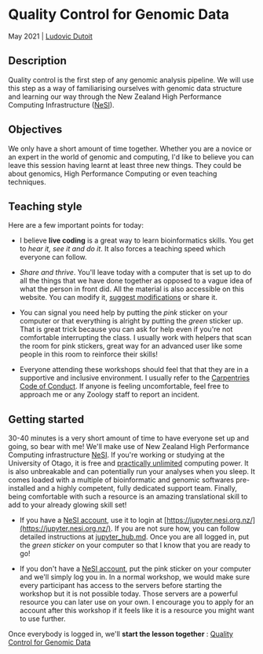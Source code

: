# Quality Control for Genomic Data

May 2021 | [Ludovic Dutoit](https://ldutoit.github.io)

## Description
Quality control is the first step of any genomic analysis pipeline. We will use this step as a way of familiarising ourselves with genomic data structure and learning our way through the New Zealand High Performance Computing Infrastructure ([NeSI](https://www.nesi.org.nz/)).

## Objectives

We only have a short amount of time together. Whether you are a novice or an expert in the world of genomic and computing, I'd like to believe you can leave this session having learnt at least three new things. They could be about genomics, High Performance Computing or even teaching techniques.

## Teaching style

Here are a few important points for today:

* I believe **live coding** is a great way to learn bioinformatics skills. You get to *hear it, see it and do it*. It also forces a teaching speed which everyone can follow. 

* *Share and thrive*. You'll leave today with a computer that is set up to do all the things that we have done together as opposed to a vague idea of what the person in front did.  All the material is also accessible on this website. You can modify it, [suggest modifications](https://github.com/ldutoit/QC_Zoo_Workshop/issues) or share it.

* You can signal you need help by putting the *pink* sticker on your computer or that everything is alright by putting the *green* sticker up. That is great trick because you can ask for help even if you're not comfortable interrupting the class. I usually work with helpers that scan the room for pink stickers, great way for an advanced user like some people in this room to reinforce their skills!

* Everyone attending these workshops should feel that that they are in a supportive and inclusive environment. I usually refer to the [Carpentries Code of Conduct](https://docs.carpentries.org/topic_folders/policies/code-of-conduct.html#code-of-conduct-detailed-view). If anyone is feeling uncomfortable, feel free to approach me or any Zoology staff to report an incident.
  
## Getting started

30-40 minutes is a very short amount of time to have everyone set up and going, so bear with me! We'll make use of New Zealand High Performance Computing infrastructure [NeSI](https://www.nesi.org.nz/). If you're working or studying at the University of Otago, it is free and [practically unlimited](https://support.nesi.org.nz/hc/en-gb/articles/360000204076-Mahuika-Slurm-Partitions) computing power. It is also unbreakable and can potentially run your analyses when you sleep. It comes loaded with a multiple of bioinformatic and genomic softwares pre-installed and a highly competent, fully dedicated support team. Finally, being comfortable with such a resource is an amazing translational skill to add to your already glowing skill set!

* If you have a [NeSI account](https://www.nesi.org.nz/), use it to login at [https://jupyter.nesi.org.nz/](https://jupyter.nesi.org.nz/). If you are not sure how, you can follow detailed instructions at [jupyter_hub.md](jupyter_hub.md). Once you are all logged in, put the *green sticker* on your computer so that I know that you are ready to go!

* If you don't have a [NeSI account](https://www.nesi.org.nz/), put the pink sticker on your computer and we'll simply log you in. In a normal workshop, we would make sure every participant has access to the servers before starting the workshop but it is not possible today. Those servers are a powerful resource you can later use on your own. I encourage you to apply for an account after this workshop if it feels like it is a resource you might want to use further.

Once everybody is logged in, we'll **start the lesson together** : [Quality Control for Genomic Data](QualityControlforGenomicData.md)
